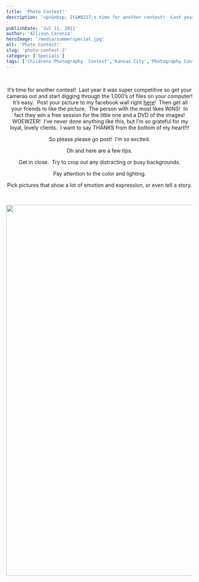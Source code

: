```yaml
---
title: 'Photo Contest!'
description: '<p>&nbsp; It&#8217;s time for another contest!  Last year it was super competitive so get your cameras out and start digging [&hellip;]</p>
'
publishDate: 'Jul 11, 2011'
author: 'Allison Carenza'
heroImage: '/media/summerspecial.jpg'
alt: 'Photo Contest!'
slug: 'photo-contest-2'
category: ['Specials']
tags: ['Childrens Photography  Contest','Kansas City','Photography Contest']
---
```


<p style="text-align: center;">&nbsp;</p>
<p style="text-align: center;">It&#8217;s time for another contest!  Last year it was super competitive so get your cameras out and start digging through the 1,000&#8217;s of files on your computer!  It&#8217;s easy.  Post your picture to my facebook wall right <a href="http://www.facebook.com/pages/Allison-Carenza-Photography/88773417960">here</a>!  Then get all your friends to like the picture.  The person with the most likes WINS!  In fact they win a free session for the little one and a DVD of the images!  WOEWZER!  I&#8217;ve never done anything like this, but I&#8217;m so grateful for my loyal, lovely clients.  I want to say THANKS from the bottom of my heart!!!</p>
<p style="text-align: center;">So please please go post!  I&#8217;m so excited.</p>
<p style="text-align: center;">Oh and here are a few tips.</p>
<p style="text-align: center;">Get in close.  Try to crop out any distracting or busy backgrounds.</p>
<p style="text-align: center;">Pay attention to the color and lighting.</p>
<p style="text-align: center;">Pick pictures that show a lot of emotion and expression, or even tell a story.</p>
<p style="text-align: center;">&nbsp;</p>
<p style="text-align: center;"><img class="aligncenter size-full wp-image-3153" title="summerspecial" src="/media/summerspecial.jpg" alt="" width="1000" height="1000" srcset="/media/summerspecial.jpg 1000w, /media/summerspecial-150x150.jpg 150w, /media/summerspecial-300x300.jpg 300w, /media/summerspecial-768x768.jpg 768w" sizes="(max-width: 1000px) 100vw, 1000px" /></p>
